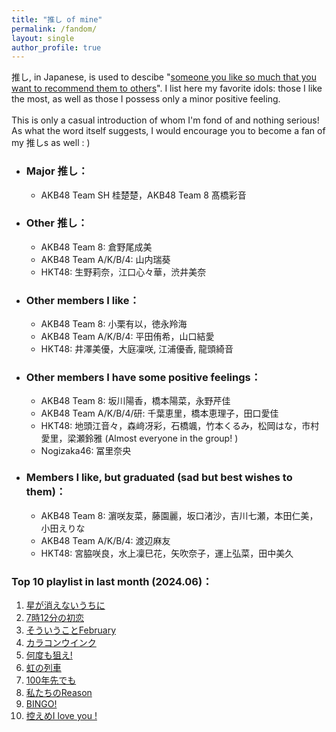 ```yaml
---
title: "推し of mine"
permalink: /fandom/
layout: single
author_profile: true
---
```


推し, in Japanese, is used to descibe "[someone you like so much that you want to recommend them to others](https://ja.wikipedia.org/wiki/%E6%8E%A8%E3%81%97)". I list here my favorite idols: those I like the most, as well as those I possess only a minor positive feeling.  
\
This is only a casual introduction of whom I'm fond of and nothing serious! As what the word itself suggests, I would encourage you to become a fan of my 推しs as well : \)  

* ### Major 推し：  
    * AKB48 Team SH 桂楚楚，AKB48 Team 8 髙橋彩音

* ### Other 推し：  
    * AKB48 Team 8: 倉野尾成美
    * AKB48 Team A/K/B/4: 山内瑞葵
    * HKT48: 生野莉奈，江口心々華，渋井美奈

* ### Other members I like：  
    * AKB48 Team 8: 小栗有以，徳永羚海
    * AKB48 Team A/K/B/4: 平田侑希，山口結愛
    * HKT48: 井澤美優，大庭凜咲, 江浦優香, 龍頭綺音

* ### Other members I have some positive feelings：  
    * AKB48 Team 8: 坂川陽香，橋本陽菜，永野芹佳
    * AKB48 Team A/K/B/4/研: 千葉恵里，橋本恵理子，田口愛佳
    * HKT48: 地頭江音々，森﨑冴彩，石橋颯，竹本くるみ，松岡はな，市村愛里，梁瀬鈴雅 (Almost everyone in the group! )
    * Nogizaka46: 冨里奈央
    
* ### Members I like, but graduated (sad but best wishes to them)：  
    * AKB48 Team 8: 濵咲友菜，藤園麗，坂口渚沙，吉川七瀬，本田仁美，小田えりな
    * AKB48 Team A/K/B/4: 渡辺麻友
    * HKT48: 宮脇咲良，水上凜巳花，矢吹奈子，運上弘菜，田中美久


### Top 10 playlist in last month (2024.06)：

1. [星が消えないうちに](https://open.spotify.com/track/4FpefikHd3hGI1p8a7RhFQ)  
2. [7時12分の初恋](https://open.spotify.com/track/11zSwZDZa2tflgBAKWAHRB)  
3. [そういうことFebruary](https://open.spotify.com/track/4Kf0nhlJ3LxBHO3DyNYA0b)  
4. [カラコンウインク](https://open.spotify.com/track/6ZKmQF0QveVe21lt6nEJvi)  
5. [何度も狙え!](https://open.spotify.com/track/0bRWGxIaYkdBGhIkxzrffM)  
6. [虹の列車](https://open.spotify.com/track/1LIlu4AqdkOutOg55slHUV)  
7. [100年先でも](https://open.spotify.com/track/1cBxF0x3wZJYDnjHvQSa03)  
8. [私たちのReason](https://open.spotify.com/track/3pnAbpUIxPoz7bkA4SQMSB)  
9. [BINGO!](https://open.spotify.com/track/18U8t9yV3UAAzqrnzX5BIe)  
10. [控えめI love you !](https://open.spotify.com/track/0Zu1VrL45ZEvYYnpOCiPGB)  
